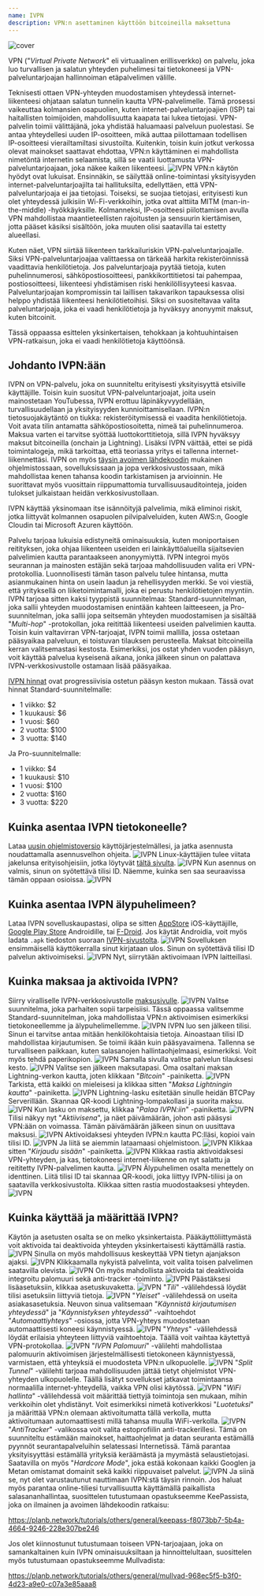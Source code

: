 ```yaml
---
name: IVPN
description: VPN:n asettaminen käyttöön bitcoineilla maksettuna
---
```

![cover](assets/cover.webp)

VPN ("*Virtual Private Network*" eli virtuaalinen erillisverkko) on palvelu, joka luo turvallisen ja salatun yhteyden puhelimesi tai tietokoneesi ja VPN-palveluntarjoajan hallinnoiman etäpalvelimen välille.

Teknisesti ottaen VPN-yhteyden muodostamisen yhteydessä internet-liikenteesi ohjataan salatun tunnelin kautta VPN-palvelimelle. Tämä prosessi vaikeuttaa kolmansien osapuolien, kuten internet-palveluntarjoajien (ISP) tai haitallisten toimijoiden, mahdollisuutta kaapata tai lukea tietojasi. VPN-palvelin toimii välittäjänä, joka yhdistää haluamaasi palveluun puolestasi. Se antaa yhteydellesi uuden IP-osoitteen, mikä auttaa piilottamaan todellisen IP-osoitteesi vierailtamiltasi sivustoilta. Kuitenkin, toisin kuin jotkut verkossa olevat mainokset saattavat ehdottaa, VPN:n käyttäminen ei mahdollista nimetöntä internetin selaamista, sillä se vaatii luottamusta VPN-palveluntarjoajaan, joka näkee kaiken liikenteesi.
![IVPN](assets/fr/01.webp)
VPN:n käytön hyödyt ovat lukuisat. Ensinnäkin, se säilyttää online-toimintasi yksityisyyden internet-palveluntarjoajilta tai hallituksilta, edellyttäen, että VPN-palveluntarjoaja ei jaa tietojasi. Toiseksi, se suojaa tietojasi, erityisesti kun olet yhteydessä julkisiin Wi-Fi-verkkoihin, jotka ovat alttiita MITM (man-in-the-middle) -hyökkäyksille. Kolmanneksi, IP-osoitteesi piilottamisen avulla VPN mahdollistaa maantieteellisten rajoitusten ja sensuurin kiertämisen, jotta pääset käsiksi sisältöön, joka muuten olisi saatavilla tai estetty alueellasi.

Kuten näet, VPN siirtää liikenteen tarkkailuriskin VPN-palveluntarjoajalle. Siksi VPN-palveluntarjoajaa valittaessa on tärkeää harkita rekisteröinnissä vaadittavia henkilötietoja. Jos palveluntarjoaja pyytää tietoja, kuten puhelinnumerosi, sähköpostiosoitteesi, pankkikorttitietosi tai pahempaa, postiosoitteesi, liikenteesi yhdistämisen riski henkilöllisyyteesi kasvaa. Palveluntarjoajan kompromissin tai laillisen takavarikon tapauksessa olisi helppo yhdistää liikenteesi henkilötietoihisi. Siksi on suositeltavaa valita palveluntarjoaja, joka ei vaadi henkilötietoja ja hyväksyy anonyymit maksut, kuten bitcoinit.

Tässä oppaassa esittelen yksinkertaisen, tehokkaan ja kohtuuhintaisen VPN-ratkaisun, joka ei vaadi henkilötietoja käyttöönsä.

## Johdanto IVPN:ään

IVPN on VPN-palvelu, joka on suunniteltu erityisesti yksityisyyttä etsiville käyttäjille. Toisin kuin suositut VPN-palveluntarjoajat, joita usein mainostetaan YouTubessa, IVPN erottuu läpinäkyvyydellään, turvallisuudellaan ja yksityisyyden kunnioittamisellaan.
IVPN:n tietosuojakäytäntö on tiukka: rekisteröitymisessä ei vaadita henkilötietoja. Voit avata tilin antamatta sähköpostiosoitetta, nimeä tai puhelinnumeroa. Maksua varten ei tarvitse syöttää luottokorttitietoja, sillä IVPN hyväksyy maksut bitcoineilla (onchain ja Lightning). Lisäksi IVPN väittää, ettei se pidä toimintalogeja, mikä tarkoittaa, että teoriassa yritys ei tallenna internet-liikennettäsi.
IVPN on myös [täysin avoimen lähdekoodin](https://github.com/ivpn) mukainen ohjelmistossaan, sovelluksissaan ja jopa verkkosivustossaan, mikä mahdollistaa kenen tahansa koodin tarkistamisen ja arvioinnin. He suorittavat myös vuosittain riippumattomia turvallisuusauditointeja, joiden tulokset julkaistaan heidän verkkosivustollaan.

IVPN käyttää yksinomaan itse isännöityjä palvelimia, mikä eliminoi riskit, jotka liittyvät kolmannen osapuolen pilvipalveluiden, kuten AWS:n, Google Cloudin tai Microsoft Azuren käyttöön.

Palvelu tarjoaa lukuisia edistyneitä ominaisuuksia, kuten moniportaisen reitityksen, joka ohjaa liikenteen useiden eri lainkäyttöalueilla sijaitsevien palvelimien kautta parantaakseen anonyymiyttä. IVPN integroi myös seurannan ja mainosten estäjän sekä tarjoaa mahdollisuuden valita eri VPN-protokollia.
Luonnollisesti tämän tason palvelu tulee hintansa, mutta asianmukainen hinta on usein laadun ja rehellisyyden merkki. Se voi viestiä, että yrityksellä on liiketoimintamalli, joka ei perustu henkilötietojen myyntiin. IVPN tarjoaa sitten kaksi tyyppistä suunnitelmaa: Standard-suunnitelman, joka sallii yhteyden muodostamisen enintään kahteen laitteeseen, ja Pro-suunnitelman, joka sallii jopa seitsemän yhteyden muodostamisen ja sisältää "*Multi-hop*" -protokollan, joka reitittää liikenteesi useiden palvelimien kautta.
Toisin kuin valtavirran VPN-tarjoajat, IVPN toimii mallilla, jossa ostetaan pääsyaikaa palveluun, ei toistuvan tilauksen perusteella. Maksat bitcoineilla kerran valitsemastasi kestosta. Esimerkiksi, jos ostat yhden vuoden pääsyn, voit käyttää palvelua kyseisenä aikana, jonka jälkeen sinun on palattava IVPN-verkkosivustolle ostamaan lisää pääsyaikaa.

[IVPN hinnat](https://www.ivpn.net/en/pricing/) ovat progressiivisia ostetun pääsyn keston mukaan. Tässä ovat hinnat Standard-suunnitelmalle:
- 1 viikko: $2
- 1 kuukausi: $6
- 1 vuosi: $60
- 2 vuotta: $100
- 3 vuotta: $140

Ja Pro-suunnitelmalle:
- 1 viikko: $4
- 1 kuukausi: $10
- 1 vuosi: $100
- 2 vuotta: $160
- 3 vuotta: $220

## Kuinka asentaa IVPN tietokoneelle?
Lataa [uusin ohjelmistoversio](https://www.ivpn.net/en/apps-windows/) käyttöjärjestelmällesi, ja jatka asennusta noudattamalla asennusvelhon ohjeita. ![IVPN](assets/notext/02.webp)
Linux-käyttäjien tulee viitata jakelunsa erityisohjeisiin, jotka löytyvät [tältä sivulta](https://www.ivpn.net/en/apps-linux/).
![IVPN](assets/notext/03.webp)
Kun asennus on valmis, sinun on syötettävä tilisi ID. Näemme, kuinka sen saa seuraavissa tämän oppaan osioissa.
![IVPN](assets/notext/04.webp)
## Kuinka asentaa IVPN älypuhelimeen?

Lataa IVPN sovelluskaupastasi, olipa se sitten [AppStore](https://apps.apple.com/us/app/ivpn-secure-vpn-for-privacy/id1193122683) iOS-käyttäjille, [Google Play Store](https://play.google.com/store/apps/details?id=net.ivpn.client) Androidille, tai [F-Droid](https://f-droid.org/en/packages/net.ivpn.client). Jos käytät Androidia, voit myös ladata `.apk` tiedoston suoraan [IVPN-sivustolta](https://www.ivpn.net/en/apps-android/).
![IVPN](assets/notext/05.webp)
Sovelluksen ensimmäisellä käyttökerralla sinut kirjataan ulos. Sinun on syötettävä tilisi ID palvelun aktivoimiseksi.
![IVPN](assets/notext/06.webp)
Nyt, siirrytään aktivoimaan IVPN laitteillasi.

## Kuinka maksaa ja aktivoida IVPN?

Siirry viralliselle IVPN-verkkosivustolle [maksusivulle](https://www.ivpn.net/en/pricing/).
![IVPN](assets/notext/07.webp)
Valitse suunnitelma, joka parhaiten sopii tarpeisiisi. Tässä oppaassa valitsemme Standard-suunnitelman, joka mahdollistaa VPN:n aktivoimisen esimerkiksi tietokoneellemme ja älypuhelimellemme.
![IVPN](assets/notext/08.webp)
IVPN luo sen jälkeen tilisi. Sinun ei tarvitse antaa mitään henkilökohtaisia tietoja. Ainoastaan tilisi ID mahdollistaa kirjautumisen. Se toimii ikään kuin pääsyavaimena. Tallenna se turvalliseen paikkaan, kuten salasanojen hallintaohjelmaasi, esimerkiksi. Voit myös tehdä paperikopion.
![IVPN](assets/notext/09.webp)
Samalla sivulla valitse palvelun tilauksesi kesto.
![IVPN](assets/notext/10.webp)
Valitse sen jälkeen maksutapasi. Oma osaltani maksan Lightning-verkon kautta, joten klikkaan "*Bitcoin*" -painiketta.
![IVPN](assets/notext/11.webp)
Tarkista, että kaikki on mieleisesi ja klikkaa sitten "*Maksa Lightningin kautta*" -painiketta.
![IVPN](assets/notext/12.webp)
Lightning-lasku esitetään sinulle heidän BTCPay Serverillään. Skannaa QR-koodi Lightning-lompakollasi ja suorita maksu.
![IVPN](assets/notext/13.webp) Kun lasku on maksettu, klikkaa "*Palaa IVPN:iin*" -painiketta.
![IVPN](assets/notext/14.webp)
Tilisi näkyy nyt "*Aktiivisena*", ja näet päivämäärän, johon asti pääsysi VPN:ään on voimassa. Tämän päivämäärän jälkeen sinun on uusittava maksusi.
![IVPN](assets/notext/15.webp)
Aktivoidaksesi yhteyden IVPN:n kautta PC:lläsi, kopioi vain tilisi ID.
![IVPN](assets/notext/16.webp)
Ja liitä se aiemmin lataamaasi ohjelmistoon.
![IVPN](assets/notext/17.webp)
Klikkaa sitten "*Kirjaudu sisään*" -painiketta.
![IVPN](assets/notext/18.webp)
Klikkaa rastia aktivoidaksesi VPN-yhteyden, ja kas, tietokoneesi internet-liikenne on nyt salattu ja reititetty IVPN-palvelimen kautta.
![IVPN](assets/notext/19.webp)
Älypuhelimen osalta menettely on identtinen. Liitä tilisi ID tai skannaa QR-koodi, joka liittyy IVPN-tiliisi ja on saatavilla verkkosivustolta. Klikkaa sitten rastia muodostaaksesi yhteyden.
![IVPN](assets/notext/20.webp)
## Kuinka käyttää ja määrittää IVPN?

Käytön ja asetusten osalta se on melko yksinkertaista. Pääkäyttöliittymästä voit aktivoida tai deaktivoida yhteyden yksinkertaisesti käyttämällä rastia.
![IVPN](assets/notext/21.webp)
Sinulla on myös mahdollisuus keskeyttää VPN tietyn ajanjakson ajaksi.
![IVPN](assets/notext/22.webp)
Klikkaamalla nykyistä palvelinta, voit valita toisen palvelimen saatavilla olevista.
![IVPN](assets/notext/23.webp)
On myös mahdollista aktivoida tai deaktivoida integroitu palomuuri sekä anti-tracker -toiminto.
![IVPN](assets/notext/24.webp)
Päästäksesi lisäasetuksiin, klikkaa asetuskuvaketta.
![IVPN](assets/notext/25.webp)
"*Tili*" -välilehdessä löydät tilisi asetuksiin liittyviä tietoja.
![IVPN](assets/notext/26.webp)
"*Yleiset*" -välilehdessä on useita asiakasasetuksia. Neuvon sinua valitsemaan "*Käynnistä kirjautumisen yhteydessä*" ja "*Käynnistyksen yhteydessä*" -vaihtoehdot "*Automaattiyhteys*" -osiossa, jotta VPN-yhteys muodostetaan automaattisesti koneesi käynnistyessä.
![IVPN](assets/notext/27.webp)
"*Yhteys*" -välilehdessä löydät erilaisia yhteyteen liittyviä vaihtoehtoja. Täällä voit vaihtaa käytettyä VPN-protokollaa.
![IVPN](assets/notext/28.webp) "*IVPN Palomuuri*" -välilehti mahdollistaa palomuurin aktivoimisen järjestelmällisesti tietokoneen käynnistyessä, varmistaen, että yhteyksiä ei muodosteta VPN:n ulkopuolelle.
![IVPN](assets/notext/29.webp)
"*Split Tunnel*" -välilehti tarjoaa mahdollisuuden jättää tietyt ohjelmistot VPN-yhteyden ulkopuolelle. Täällä lisätyt sovellukset jatkavat toimintaansa normaalilla internet-yhteydellä, vaikka VPN olisi käytössä.
![IVPN](assets/notext/30.webp)
"*WiFi hallinta*" -välilehdessä voit määrittää tiettyjä toimintoja sen mukaan, mihin verkkoihin olet yhdistänyt. Voit esimerkiksi nimetä kotiverkkosi "*Luotetuksi*" ja määrittää VPN:n olemaan aktivoitumatta tällä verkolla, mutta aktivoitumaan automaattisesti millä tahansa muulla WiFi-verkolla.
![IVPN](assets/notext/31.webp)
"*AntiTracker*" -valikossa voit valita estoprofiilin anti-trackerillesi. Tämä on suunniteltu estämään mainokset, haittaohjelmat ja datan seuranta estämällä pyynnöt seurantapalveluihin selatessasi Internetissä. Tämä parantaa yksityisyyttäsi estämällä yrityksiä keräämästä ja myymästä selaustietojasi. Saatavilla on myös "*Hardcore Mode*", joka estää kokonaan kaikki Googlen ja Metan omistamat domainit sekä kaikki riippuvaiset palvelut.
![IVPN](assets/notext/32.webp)
Ja siinä se, nyt olet varustautunut nauttimaan IVPN:stä täysin rinnoin. Jos haluat myös parantaa online-tiliesi turvallisuutta käyttämällä paikallista salasananhallintaa, suosittelen tutustumaan opastukseemme KeePassista, joka on ilmainen ja avoimen lähdekoodin ratkaisu:

https://planb.network/tutorials/others/general/keepass-f8073bb7-5b4a-4664-9246-228e307be246

Jos olet kiinnostunut tutustumaan toiseen VPN-tarjoajaan, joka on samankaltainen kuin IVPN ominaisuuksiltaan ja hinnoittelultaan, suosittelen myös tutustumaan opastukseemme Mullvadista:

https://planb.network/tutorials/others/general/mullvad-968ec5f5-b3f0-4d23-a9e0-c07a3e85aaa8